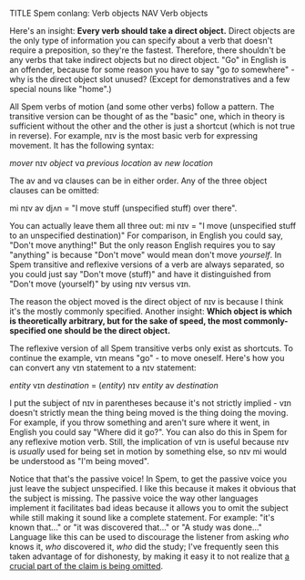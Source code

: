 TITLE Spem conlang: Verb objects
NAV Verb objects

Here's an insight: **Every verb should take a direct object.** Direct objects are the only type of information you can specify about a verb that doesn't require a preposition, so they're the fastest. Therefore, there shouldn't be any verbs that take indirect objects but no direct object. "Go" in English is an offender, because for some reason you have to say "go *to* somewhere" - why is the direct object slot unused? (Except for demonstratives and a few special nouns like "home".)

All Spem verbs of motion (and some other verbs) follow a pattern. The transitive version can be thought of as the "basic" one, which in theory is sufficient without the other and the other is just a shortcut (which is not true in reverse). For example, <spem>nɪv</spem> is the most basic verb for expressing movement. It has the following syntax:

_mover_ <spem>nɪv</spem> _object_ <spem>vɑ</spem> _previous location_ <spem>av</spem> _new location_

The <spem>av</spem> and <spem>vɑ</spem> clauses can be in either order. Any of the three object clauses can be omitted:

<spem>mi nɪv av djʌn</spem> = "I move stuff (unspecified stuff) over there".

You can actually leave them all three out: <spem>mi nɪv</spem> = "I move (unspecified stuff to an unspecified destination)" For comparison, in English you could say, "Don't move anything!" But the only reason English requires you to say "anything" is because "Don't move" would mean don't move *yourself*. In Spem transitive and reflexive versions of a verb are always separated, so you could just say "Don't move (stuff)" and have it distinguished from "Don't move (yourself)" by using <spem>nɪv</spem> versus <spem>vɪn</spem>.

The reason the object moved is the direct object of <spem>nɪv</spem> is because I think it's the mostly commonly specified. Another insight: **Which object is which is theoretically arbitrary, but for the sake of speed, the most commonly-specified one should be the direct object.**

The reflexive version of all Spem transitive verbs only exist as shortcuts. To continue the example, <spem>vɪn</spem> means "go" - to move oneself. Here's how you can convert any <spem>vɪn</spem> statement to a <spem>nɪv</spem> statement:

_entity_ <spem>vɪn</spem> _destination_ = (_entity_) <spem>nɪv</spem> _entity_ <spem>av</spem> _destination_

I put the subject of <spem>nɪv</spem> in parentheses because it's not strictly implied - <spem>vɪn</spem> doesn't strictly mean the thing being moved is the thing doing the moving. For example, if you throw something and aren't sure where it went, in English you could say "Where did it go?". You can also do this in Spem for any reflexive motion verb. Still, the implication of <spem>vɪn</spem> is useful because <spem>nɪv</spem> is *usually* used for being set in motion by something else, so <spem>nɪv mi</spem> would be understood as "I'm being moved".

Notice that that's the passive voice! In Spem, to get the passive voice you just leave the subject unspecified. I like this because it makes it obvious that the subject is missing. The passive voice the way other languages implement it facilitates bad ideas because it allows you to omit the subject while still making it sound like a complete statement. For example: "it's known that..." or "it was discovered that..." or "A study was done..." Language like this can be used to discourage the listener from asking *who* knows it, *who* discovered it, *who* did the study; I've frequently seen this taken advantage of for dishonesty, by making it easy it to not realize that [a crucial part of the claim is being omitted](/argument/citations).
